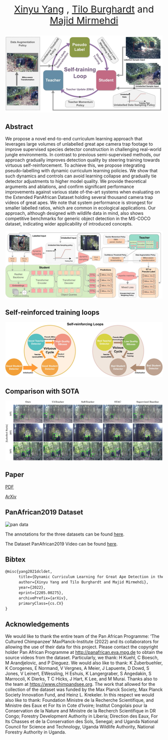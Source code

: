<link rel="shortcut icon" type="image/x-icon" href="favicon.ico">
<p align="center" style="font-size:30px">
<a href="https://youshye.xyz/">Xinyu Yang</a> , <a href="http://people.cs.bris.ac.uk/~burghard/">Tilo Burghardt</a> and  <a href="http://people.cs.bris.ac.uk/~majid//">Majid Mirmehdi</a>
</p>

<img src="overview.jpg" alt="overview1" width="600"/>
<!-- <img src="overview2.jpg" alt="overview1" width="400"/> -->
<!-- ![overview1](overview.jpg) -->

## Abstract

We propose a novel end-to-end curriculum learning approach that leverages large volumes of unlabelled great ape camera trap footage to improve supervised species detector construction in challenging real-world jungle environments. In contrast to previous semi-supervised methods, our approach gradually improves detection quality by steering training towards virtuous self-reinforcement. To achieve this, we propose integrating pseudo-labelling with dynamic curriculum learning policies. We show that such dynamics and controls can avoid learning collapse and gradually tie detector adjustments to higher model quality. We provide theoretical arguments and ablations, and confirm significant performance improvements against various state of-the-art systems when evaluating on the Extended PanAfrican Dataset holding several thousand camera trap videos of great apes. We note that system performance is strongest for smaller labelled ratios, which are common in ecological applications. Our approach, although designed with wildlife data in mind, also shows competitive benchmarks for generic object detection in the MS-COCO dataset, indicating wider applicability of introduced concepts.


![overviwe2](overview2.jpg)

## Self-reinforced training loops

![circle](circle.jpg)


## Comparison with SOTA
![comp](visual.jpg)

## Paper


[PDF](https://youshyee.xyz/pdfs/DCL.pdf)

[ArXiv](https://arxiv.org/abs/2205.00275)


## PanAfrican2019 Dataset

<img src="pan.jpg" alt="pan data" width="800"/>

The annotations for the three datasets can be found [here](https://data.bris.ac.uk/data/dataset/1v9op9lc6zi5g25kkwa5smb3vq).

The Dataset PanAfrican2019 Video can be found [here](mpi2019.txt).

## Bibtex

```markdown
@misc{yang2021dcldet,
      title={Dynamic Curriculum Learning for Great Ape Detection in the Wild},
      author={Xinyu Yang and Tilo Burghardt and Majid Mirmehdi},
      year={2022},
      eprint={2205.00275},
      archivePrefix={arXiv},
      primaryClass={cs.CV}
}
```

## Acknowledgements

We would like to thank the entire team of the Pan
African Programme: ‘The Cultured Chimpanzee’ MaxPlanck-Institute (2022) and its collaborators for allowing the use of their data for this project. Please contact the copyright holder Pan African Programme at
http://panafrican.eva.mpg.de to obtain the source
videos from the dataset. Particularly, we thank: H
Kuehl, C Boesch, M Arandjelovic, and P Dieguez. We
would also like to thank: K Zuberbuehler, K Corogenes,
E Normand, V Vergnes, A Meier, J Lapuente, D Dowd,
S Jones, V Leinert, EWessling, H Eshuis, K Langergraber, S Angedakin, S Marrocoli, K Dierks, T C Hicks,
J Hart, K Lee, and M Murai. Thanks also to the team
at https://www.chimpandsee.org. The work that allowed for the collection of the dataset was funded by
the Max Planck Society, Max Planck Society Innovation
Fund, and Heinz L. Krekeler. In this respect we would
also like to thank: Foundation Ministre de la Recherche
Scientifique, and Ministre des Eaux et For lts in Cote
d’Ivoire; Institut Congolais pour la Conservation de la
Nature and Ministre de la Recherch Scientifique in DR
Congo; Forestry Development Authority in Liberia; Direction des Eaux, For lts Chasses et de la Conservation
des Sols, Senegal; and Uganda National Council for Science and Technology, Uganda Wildlife Authority, National Forestry Authority in Uganda.

